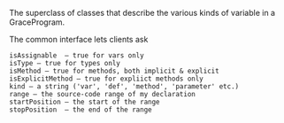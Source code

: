 The superclass of classes that describe the various kinds of variable 
in a GraceProgram.  

The common interface lets clients ask

	isAssignable  — true for vars only
	isType — true for types only
	isMethod — true for methods, both implicit & explicit
	isExplicitMethod — true for expliict methods only
	kind — a string ('var', 'def', 'method', 'parameter' etc.)
	range — the source-code range of my declaration
	startPosition — the start of the range
	stopPosition  — the end of the range